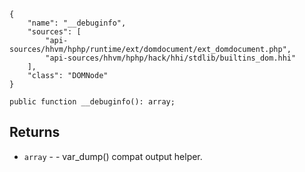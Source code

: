 ``` yamlmeta
{
    "name": "__debuginfo",
    "sources": [
        "api-sources/hhvm/hphp/runtime/ext/domdocument/ext_domdocument.php",
        "api-sources/hhvm/hphp/hack/hhi/stdlib/builtins_dom.hhi"
    ],
    "class": "DOMNode"
}
```




``` Hack
public function __debuginfo(): array;
```




## Returns




+ ` array ` - - var_dump() compat output helper.
<!-- HHAPIDOC -->
